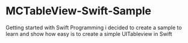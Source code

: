 # MCTableView-Swift-Sample
Getting started with Swift Programming i decided to create a sample to learn and show how easy is to create a simple UITableview in Swift
